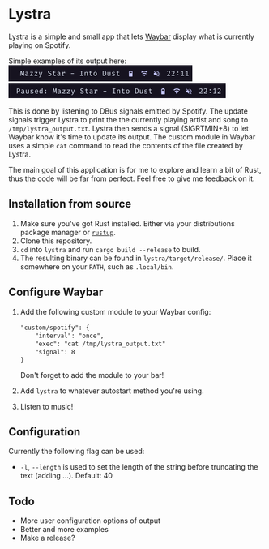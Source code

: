 # Lystra

Lystra is a simple and small app that lets [Waybar](https://github.com/Alexays/Waybar) display what is currently playing on Spotify. 

Simple examples of its output here:  
![](preview1.png)  
![](preview2.png)

This is done by listening to DBus signals emitted by Spotify. The update signals trigger Lystra to print the the currently playing artist and song to `/tmp/lystra_output.txt`. Lystra then sends a signal (SIGRTMIN+8) to let Waybar know it's time to update its output. 
The custom module in Waybar uses a simple `cat` command to read the contents of the file created by Lystra.

The main goal of this application is for me to explore and learn a bit of Rust, thus the code will be far from perfect. Feel free to give me feedback on it.

## Installation from source
1. Make sure you've got Rust installed. Either via your distributions package manager or [`rustup`](https://rustup.rs/).
2. Clone this repository.
3. `cd` into `lystra` and run `cargo build --release` to build.
4. The resulting binary can be found in `lystra/target/release/`. Place it somewhere on your `PATH`, such as `.local/bin`.

## Configure Waybar
1. Add the following custom module to your Waybar config:
    ```
    "custom/spotify": {
        "interval": "once",
        "exec": "cat /tmp/lystra_output.txt"
        "signal": 8
    }
    ``` 
    Don't forget to add the module to your bar!

3. Add `lystra` to whatever autostart method you're using.
4. Listen to music!

## Configuration
Currently the following flag can be used:
- `-l`, `--length` is used to set the length of the string before truncating the text (adding …). Default: 40

## Todo
- More user configuration options of output
- Better and more examples
- Make a release?